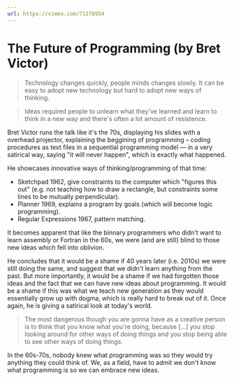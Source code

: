 ```yaml
---
url: https://vimeo.com/71278954
---
```


# The Future of Programming (by Bret Victor)

> Technology changes quickly, people minds changes slowly. It can be easy to adopt new technology but hard to adopt new ways of thinking.

> Ideas required people to unlearn what they've learned and learn to think in a new way and there's often a lot amount of resistence.

Bret Victor runs the talk like it's the 70s, displaying his slides with a overhead projector, explaining the beggining of programming – coding procedures as text files in a sequential programming model — in a very satirical way, saying "it will never happen", which is exactly what happened.

He showcases innovative ways of thinking/programming of that time:
- Sketchpad 1962, give constraints to the computer which "figures this out" (e.g. not teaching how to draw a rectangle, but constraints some lines to be mutually perpendicular).
- Planner 1969, explains a program by goals (which will become logic programming).
- Regular Expressions 1967, pattern matching.

It becomes apparent that like the binnary programmers who didn't want to learn assembly or Fortran in the 60s, we were (and are still) blind to those new ideas which fell into oblivion.

He concludes that it would be a shame if 40 years later (i.e. 2010s) we were still doing the same, and suggest that we didn't learn anything from the past. But more importantly, it would be a shame if we had forgotten those ideas and the fact that we can have new ideas about programming. It would be a shame if this was what we teach new generation as they would essentially grow up with dogma, which is really hard to break out of it. Once again, he is giving a satirical look at today's world.

> The most dangerous though you are gonna have as a creative person is to think that you know what you're doing, because [...] you stop looking around for other ways of doing things and you stop being able to see other ways of doing things.

In the 60s-70s, nobody knew what programming was so they would try anything they could think of. We, as a field, have to admit we don't know what programming is so we can embrace new ideas.